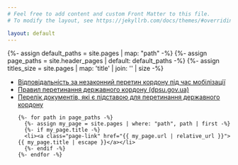 ```yaml
---
# Feel free to add content and custom Front Matter to this file.
# To modify the layout, see https://jekyllrb.com/docs/themes/#overriding-theme-defaults

layout: default
---
```


{%- assign default_paths = site.pages | map: "path" -%}
{%- assign page_paths = site.header_pages | default: default_paths -%}
{%- assign titles_size = site.pages | map: 'title' | join: '' | size -%}
<nav>
  <ul>
  <li>
    <a class="page-link" target="blank" href="https://telegra.ph/Vidpovidalnist-za-nezakonnij-peretin-kordonu-pid-chas-mobilizacii-04-03">Відповідальність за незаконний перетин кордону під час мобілізації
    </a>
  </li>
  <li>
    <a class="page-link" target="blank" href="https://dpsu.gov.ua/ua/news/uryad-vnis-zmini-do-pravil-peretinannya-derzhavnogo-kordonu-gromadyanami-ukraini/">
      Правил перетинання державного кордону (dpsu.gov.ua)
    </a>
   </li>
   <li>
    <a class="page-link" target="blank" href="{{ site.baseurl }}/files/perelic_doc.pdf">Перелік документів, які є підставою для перетинання державного кордону
    </a>
  </li>

    {%- for path in page_paths -%}
      {%- assign my_page = site.pages | where: "path", path | first -%}
      {%- if my_page.title -%}
      <li><a class="page-link" href="{{ my_page.url | relative_url }}">{{ my_page.title | escape }}</a></li>
      {%- endif -%}
    {%- endfor -%}
  </ul>
</nav>

